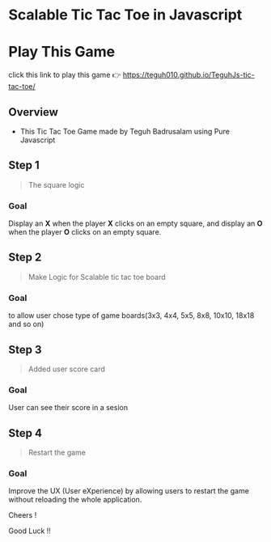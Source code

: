 
# Scalable Tic Tac Toe in Javascript

# Play This Game 
click this link to play this game 👉 https://teguh010.github.io/TeguhJs-tic-tac-toe/

##  Overview

- This Tic Tac Toe Game made by Teguh Badrusalam using Pure Javascript


##  Step 1

> The square logic

### Goal

Display an **X** when the player **X** clicks on an empty square, and display an **O** when the player **O** clicks on an empty square.

##  Step 2

> Make Logic for Scalable tic tac toe board

### Goal

to allow user chose type of game boards(3x3, 4x4, 5x5, 8x8, 10x10, 18x18 and so on)

##  Step 3

> Added  user score card 

### Goal

User can see their score in a sesion

##  Step 4

> Restart the game

### Goal

Improve the UX (User eXperience) by allowing users to restart the game without reloading the whole application.


Cheers ! 

Good Luck !!